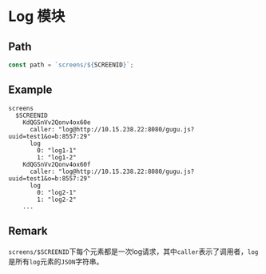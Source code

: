 # Log 模块

## Path

```javascript
const path = `screens/${SCREENID}`;
```

## Example

```shell
screens
  $SCREENID
    KdQGSnVv2Qonv4ox60e
      caller: "log@http://10.15.238.22:8080/gugu.js?uuid=test1&o=b:8557:29"
      log
        0: "log1-1"
        1: "log1-2"
    KdQGSnVv2Qonv4ox60f
      caller: "log@http://10.15.238.22:8080/gugu.js?uuid=test1&o=b:8557:29"
      log
        0: "log2-1"
        1: "log2-2"
    ...
```

## Remark

`screens/$SCREENID`下每个元素都是一次log请求，其中`caller`表示了调用者，`log`是所有`log`元素的`JSON`字符串。
